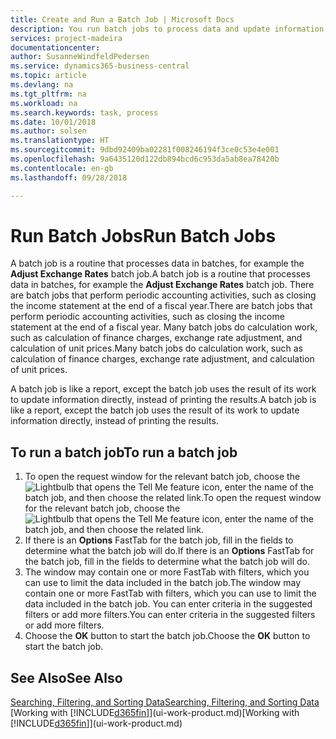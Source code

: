 ```yaml
---
title: Create and Run a Batch Job | Microsoft Docs
description: You run batch jobs to process data and update information, for example, to do periodic accounting activities, or to do calculations.
services: project-madeira
documentationcenter: 
author: SusanneWindfeldPedersen
ms.service: dynamics365-business-central
ms.topic: article
ms.devlang: na
ms.tgt_pltfrm: na
ms.workload: na
ms.search.keywords: task, process
ms.date: 10/01/2018
ms.author: solsen
ms.translationtype: HT
ms.sourcegitcommit: 9dbd92409ba02281f008246194f3ce0c53e4e001
ms.openlocfilehash: 9a6435120d122db894bcd6c953da5ab8ea78420b
ms.contentlocale: en-gb
ms.lasthandoff: 09/28/2018

---
```

# <a name="run-batch-jobs"></a><span data-ttu-id="a0740-103">Run Batch Jobs</span><span class="sxs-lookup"><span data-stu-id="a0740-103">Run Batch Jobs</span></span>
<span data-ttu-id="a0740-104">A batch job is a routine that processes data in batches, for example the **Adjust Exchange Rates** batch job.</span><span class="sxs-lookup"><span data-stu-id="a0740-104">A batch job is a routine that processes data in batches, for example the **Adjust Exchange Rates** batch job.</span></span> <span data-ttu-id="a0740-105">There are batch jobs that perform periodic accounting activities, such as closing the income statement at the end of a fiscal year.</span><span class="sxs-lookup"><span data-stu-id="a0740-105">There are batch jobs that perform periodic accounting activities, such as closing the income statement at the end of a fiscal year.</span></span> <span data-ttu-id="a0740-106">Many batch jobs do calculation work, such as calculation of finance charges, exchange rate adjustment, and calculation of unit prices.</span><span class="sxs-lookup"><span data-stu-id="a0740-106">Many batch jobs do calculation work, such as calculation of finance charges, exchange rate adjustment, and calculation of unit prices.</span></span>

<span data-ttu-id="a0740-107">A batch job is like a report, except the batch job uses the result of its work to update information directly, instead of printing the results.</span><span class="sxs-lookup"><span data-stu-id="a0740-107">A batch job is like a report, except the batch job uses the result of its work to update information directly, instead of printing the results.</span></span>

## <a name="to-run-a-batch-job"></a><span data-ttu-id="a0740-108">To run a batch job</span><span class="sxs-lookup"><span data-stu-id="a0740-108">To run a batch job</span></span>
1. <span data-ttu-id="a0740-109">To open the request window for the relevant batch job, choose the ![Lightbulb that opens the Tell Me feature](media/ui-search/search_small.png "Tell me what you want to do") icon, enter the name of the batch job, and then choose the related link.</span><span class="sxs-lookup"><span data-stu-id="a0740-109">To open the request window for the relevant batch job, choose the ![Lightbulb that opens the Tell Me feature](media/ui-search/search_small.png "Tell me what you want to do") icon, enter the name of the batch job, and then choose the related link.</span></span>
2. <span data-ttu-id="a0740-110">If there is an **Options** FastTab for the batch job, fill in the fields to determine what the batch job will do.</span><span class="sxs-lookup"><span data-stu-id="a0740-110">If there is an **Options** FastTab for the batch job, fill in the fields to determine what the batch job will do.</span></span>
3. <span data-ttu-id="a0740-111">The window may contain one or more FastTab with filters, which you can use to limit the data included in the batch job.</span><span class="sxs-lookup"><span data-stu-id="a0740-111">The window may contain one or more FastTab with filters, which you can use to limit the data included in the batch job.</span></span> <span data-ttu-id="a0740-112">You can enter criteria in the suggested filters or add more filters.</span><span class="sxs-lookup"><span data-stu-id="a0740-112">You can enter criteria in the suggested filters or add more filters.</span></span>
4. <span data-ttu-id="a0740-113">Choose the **OK** button to start the batch job.</span><span class="sxs-lookup"><span data-stu-id="a0740-113">Choose the **OK** button to start the batch job.</span></span>

## <a name="see-also"></a><span data-ttu-id="a0740-114">See Also</span><span class="sxs-lookup"><span data-stu-id="a0740-114">See Also</span></span>
[<span data-ttu-id="a0740-115">Searching, Filtering, and Sorting Data</span><span class="sxs-lookup"><span data-stu-id="a0740-115">Searching, Filtering, and Sorting Data</span></span>](ui-enter-criteria-filters.md)  
<span data-ttu-id="a0740-116">[Working with [!INCLUDE[d365fin](includes/d365fin_md.md)]](ui-work-product.md)</span><span class="sxs-lookup"><span data-stu-id="a0740-116">[Working with [!INCLUDE[d365fin](includes/d365fin_md.md)]](ui-work-product.md)</span></span>

